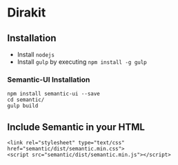# Dirakit

## Installation

* Install `nodejs`
* Install `gulp` by executing `npm install -g gulp`

### Semantic-UI Installation

```
npm install semantic-ui --save
cd semantic/
gulp build
```

## Include Semantic in your HTML

```
<link rel="stylesheet" type="text/css" href="semantic/dist/semantic.min.css">
<script src="semantic/dist/semantic.min.js"></script>
```